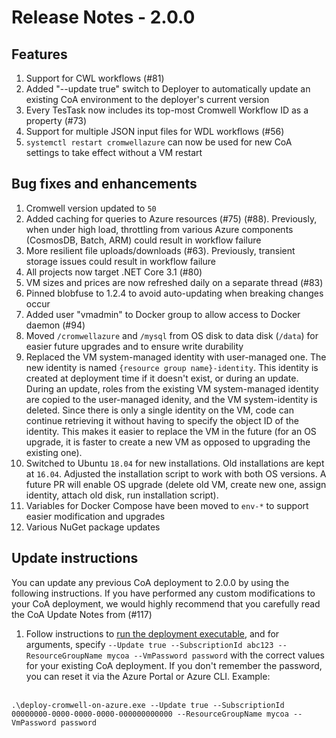 # Release Notes - 2.0.0
## Features
1.  Support for CWL workflows (#81)
2.  Added "--update true" switch to Deployer to automatically update an existing CoA environment to the deployer's current version
3.  Every TesTask now includes its top-most Cromwell Workflow ID as a property (#73)
4.  Support for multiple JSON input files for WDL workflows (#56)
5.  `systemctl restart cromwellazure` can now be used for new CoA settings to take effect without a VM restart

## Bug fixes and enhancements

1.  Cromwell version updated to `50`
2.  Added caching for queries to Azure resources (#75) (#88).  Previously, when under high load, throttling from various Azure components (CosmosDB, Batch, ARM) could result in workflow failure
3.  More resilient file uploads/downloads (#63).  Previously, transient storage issues could result in workflow failure
4.  All projects now target .NET Core 3.1 (#80)
5.  VM sizes and prices are now refreshed daily on a separate thread (#83)
6.  Pinned blobfuse to 1.2.4 to avoid auto-updating when breaking changes occur
7.  Added user "vmadmin" to Docker group to allow access to Docker daemon (#94)
8.  Moved `/cromwellazure` and `/mysql` from OS disk to data disk (`/data`) for easier future upgrades and to ensure write durability
9.  Replaced the VM system-managed identity with user-managed one. The new identity is named `{resource group name}-identity`. This identity is created at deployment time if it doesn't exist, or during an update. During an update, roles from the existing VM system-managed identity are copied to the user-managed idenity, and the VM system-identity is deleted. Since there is only a single identity on the VM, code can continue retrieving it without having to specify the object ID of the identity. This makes it easier to replace the VM in the future (for an OS upgrade, it is faster to create a new VM as opposed to upgrading the existing one).
10.  Switched to Ubuntu `18.04` for new installations. Old installations are kept at `16.04`. Adjusted the installation script to work with both OS versions. A future PR will enable OS upgrade (delete old VM, create new one, assign identity, attach old disk, run installation script).
11.  Variables for Docker Compose have been moved to `env-*` to support easier modification and upgrades
12.  Various NuGet package updates

## Update instructions

You can update any previous CoA deployment to 2.0.0 by using the following instructions.  If you have performed any custom modifications to your CoA deployment, we would highly recommend that you carefully read the CoA Update Notes from (#117)
1.  Follow instructions to [run the deployment executable](https://github.com/microsoft/CromwellOnAzure#run-the-deployment-executable), and for arguments, specify `--Update true --SubscriptionId abc123 --ResourceGroupName mycoa --VmPassword password` with the correct values for your existing CoA deployment. If you don't remember the password, you can reset it via the Azure Portal or Azure CLI.  Example:<br/><br/>
 
`.\deploy-cromwell-on-azure.exe --Update true --SubscriptionId 00000000-0000-0000-0000-000000000000 --ResourceGroupName mycoa --VmPassword password`